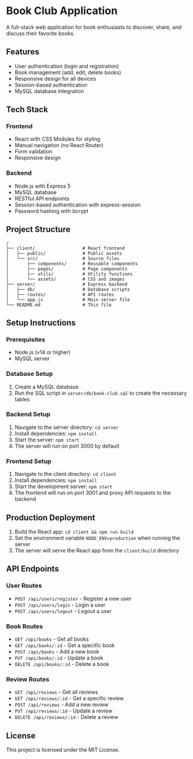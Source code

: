 # Book Club Application

A full-stack web application for book enthusiasts to discover, share, and discuss their favorite books.

## Features

- User authentication (login and registration)
- Book management (add, edit, delete books)
- Responsive design for all devices
- Session-based authentication
- MySQL database integration

## Tech Stack

### Frontend
- React with CSS Modules for styling
- Manual navigation (no React Router)
- Form validation
- Responsive design

### Backend
- Node.js with Express 5
- MySQL database
- RESTful API endpoints
- Session-based authentication with express-session
- Password hashing with bcrypt

## Project Structure

```
/
├── client/                  # React frontend
│   ├── public/              # Public assets
│   └── src/                 # Source files
│       ├── components/      # Reusable components
│       ├── pages/           # Page components
│       ├── utils/           # Utility functions
│       └── assets/          # CSS and images
├── server/                  # Express backend
│   ├── db/                  # Database scripts
│   ├── routes/              # API routes
│   └── app.js               # Main server file
└── README.md                # This file
```

## Setup Instructions

### Prerequisites
- Node.js (v14 or higher)
- MySQL server

### Database Setup
1. Create a MySQL database
2. Run the SQL script in `server/db/book-club.sql` to create the necessary tables

### Backend Setup
1. Navigate to the server directory: `cd server`
2. Install dependencies: `npm install`
3. Start the server: `npm start`
4. The server will run on port 3000 by default

### Frontend Setup
1. Navigate to the client directory: `cd client`
2. Install dependencies: `npm install`
3. Start the development server: `npm start`
4. The frontend will run on port 3001 and proxy API requests to the backend

## Production Deployment
1. Build the React app: `cd client && npm run build`
2. Set the environment variable `NODE_ENV=production` when running the server
3. The server will serve the React app from the `client/build` directory

## API Endpoints

### User Routes
- `POST /api/users/register` - Register a new user
- `POST /api/users/login` - Login a user
- `POST /api/users/logout` - Logout a user

### Book Routes
- `GET /api/books` - Get all books
- `GET /api/books/:id` - Get a specific book
- `POST /api/books` - Add a new book
- `PUT /api/books/:id` - Update a book
- `DELETE /api/books/:id` - Delete a book

### Review Routes
- `GET /api/reviews` - Get all reviews
- `GET /api/reviews/:id` - Get a specific review
- `POST /api/reviews` - Add a new review
- `PUT /api/reviews/:id` - Update a review
- `DELETE /api/reviews/:id` - Delete a review

## License
This project is licensed under the MIT License.
